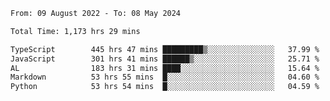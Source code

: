 
<!--START_SECTION:waka-->

```txt
From: 09 August 2022 - To: 08 May 2024

Total Time: 1,173 hrs 29 mins

TypeScript        445 hrs 47 mins █████████▒░░░░░░░░░░░░░░░   37.99 %
JavaScript        301 hrs 41 mins ██████▒░░░░░░░░░░░░░░░░░░   25.71 %
AL                183 hrs 31 mins ████░░░░░░░░░░░░░░░░░░░░░   15.64 %
Markdown          53 hrs 55 mins  █░░░░░░░░░░░░░░░░░░░░░░░░   04.60 %
Python            53 hrs 54 mins  █░░░░░░░░░░░░░░░░░░░░░░░░   04.59 %
```

<!--END_SECTION:waka-->











